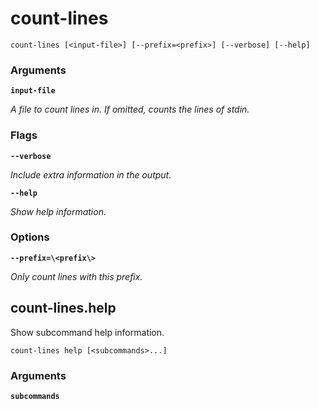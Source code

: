 # count-lines

<!-- Generated by swift-argument-parser -->

```
count-lines [<input-file>] [--prefix=<prefix>] [--verbose] [--help]
```

### Arguments

**`input-file`**

*A file to count lines in. If omitted, counts the lines of stdin.*


### Flags

**`--verbose`**

*Include extra information in the output.*


**`--help`**

*Show help information.*


### Options

**`--prefix=\<prefix\>`**

*Only count lines with this prefix.*


## count-lines.help

Show subcommand help information.

```
count-lines help [<subcommands>...] 
```

### Arguments

**`subcommands`**
